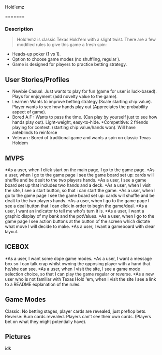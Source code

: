  Hold'emz

 =======
 ### Description
 > Hold'emz is classic Texas Hold'em with a slight twist. There are a few modified rules to give this game a fresh spin:
 * Heads-up poker (1 vs 1).
 * Option to choose game modes (no shuffling, regular ).
 * Game is designed for players to practice betting strategy.

 User Stories/Profiles
 ------------
 * Newbie Casual: Just wants to play for fun (game for user is luck-based).
 Plays for enjoyment (add novelty value to the game).
 * Learner: Wants to improve betting strategy.(Scale starting chip value). Player wants to see how hands play out (Appreciates the probability aspect of game).
 * Bored A.F : Wants to pass the time. (Can play by yourself just to see how hands play out). Light-weight, easy-to-hide.
 *Competitive: 2 friends playing for contest. (starting chip value/hands won). Will have anteblinds to reinforce
 * Veteran : Bored of traditional game and wants a spin on classic Texas Holdem

MVPS
------
*As a user, when I click start on the main page, I go to the game page.
*As a user, when I go to the game page I see the game board set up: cards will shuffle and be dealt to the two players hands.
*As a user, I see a game board set up that includes two hands and a deck.
*As a user, when I visit the site, I see a start button, so that i can start the game.
*As a user, when I go to the game page I see the game board set up: cards will shuffle and be dealt to the two players hands.
*As a user, when I go to the game page I see a deal button that I can click in order to begin the game/deal.
*As a user, I want an indicator to tell me who's turn it is.
*As a user, I want a graphic display of my bank and the potValues.
*As a user, when I go to the game page I see action buttons at the button of the screen which dictate what move I will decide to make.
*As a user, I want a gameboard with clear layout.


ICEBOX
------
*As a user, I want some dope game modes.
*As a user, I want a message box so I can talk crap whilst owning the opposing player with a hand that he/she can see.
*As a user, when I visit the site, I see a game mode selection choice, so that I can play the game regular or reverse.
*As a new user who is not familiar with Texas Hold 'em, when I visit the site I see a link to a README explanation of the rules.




Game Modes
----------
Classic: No betting stages, player cards are revealed, just preflop bets.
Reverse: Burn cards revealed. Players can't see their own cards. (Players bet on what they might potentially have).

Pictures
--------
idk
